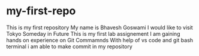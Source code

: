 # my-first-repo
This is my first repository
My name is Bhavesh Goswami
I would like to visit Tokyo Someday in Future
This is my first lab assignement
I am gaining hands on experience on Git Commamnds
With help of vs code and git bash terminal i am able to make commit in my repository